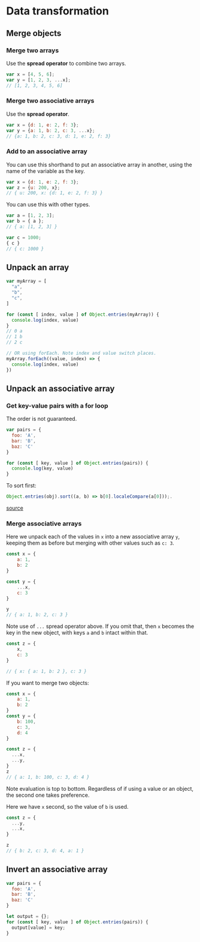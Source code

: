 # Data transformation


## Merge objects

### Merge two arrays

Use the **spread operator** to combine two arrays.

```javascript
var x = [4, 5, 6];
var y = [1, 2, 3, ...x];
// [1, 2, 3, 4, 5, 6]
```

### Merge two associative arrays

Use the **spread operator**.

```javascript
var x = {d: 1, e: 2, f: 3};
var y = {a: 1, b: 2, c: 3, ...x};
// {a: 1, b: 2, c: 3, d: 1, e: 2, f: 3}
```

### Add to an associative array

You can use this shorthand to put an associative array in another, using the name of the variable as the key.

```javascript
var x = {d: 1, e: 2, f: 3};
var z = {u: 200, x};
// { u: 200, x: {d: 1, e: 2, f: 3} }
```

You can use this with other types.

```javascript
var a = [1, 2, 3];
var b = { a };
// { a: [1, 2, 3] }

var c = 1000;
{ c }
// { c: 1000 }
```


## Unpack an array

```javascript
var myArray = [
  "a",
  "b",
  "c",
]

for (const [ index, value ] of Object.entries(myArray)) {
  console.log(index, value)
}
// 0 a
// 1 b
// 2 c

// OR using forEach. Note index and value switch places.
myArray.forEach((value, index) => {
  console.log(index, value)
})
```


## Unpack an associative array

### Get key-value pairs with a for loop

The order is not guaranteed.

```javascript
var pairs = {
  foo: 'A',
  bar: 'B',
  baz: 'C'
}

for (const [ key, value ] of Object.entries(pairs)) {
  console.log(key, value)
}
```

To sort first:

```javascript
Object.entries(obj).sort((a, b) => b[0].localeCompare(a[0]));.
```

[source](https://developer.mozilla.org/en-US/docs/Web/JavaScript/Reference/Global_Objects/Object/entries)

### Merge associative arrays

Here we unpack each of the values in `x` into a new associative array `y`, keeping them as before but merging with other values such as `c: 3`.

```javascript
const x = {
    a: 1, 
    b: 2
}

const y = {
    ...x,
    c: 3
}

y
// { a: 1, b: 2, c: 3 }
```

Note use of `...` spread operator above. If you omit that, then `x` becomes the key in the new object, with keys `a` and `b` intact within that.

```javascript
const z = {
    x,
    c: 3
}

// { x: { a: 1, b: 2 }, c: 3 } 
```

If you want to merge two objects:

```javascript
const x = {
    a: 1, 
    b: 2
}
const y = {
    b: 100,
    c: 3, 
    d: 4
}

const z = {
  ...x,
  ...y,
}
z
// { a: 1, b: 100, c: 3, d: 4 } 
```

Note evaluation is top to bottom. Regardless of if using a value or an object, the second one takes preference.

Here we have `x` second, so the value of `b` is used.

```javascript
const z = {
  ...y,
  ...x,
}

z
// { b: 2, c: 3, d: 4, a: 1 } 
```


## Invert an associative array

```javascript
var pairs = {
  foo: 'A',
  bar: 'B',
  baz: 'C'
}

let output = {};
for (const [ key, value ] of Object.entries(pairs)) {
  output[value] = key;
}
```
